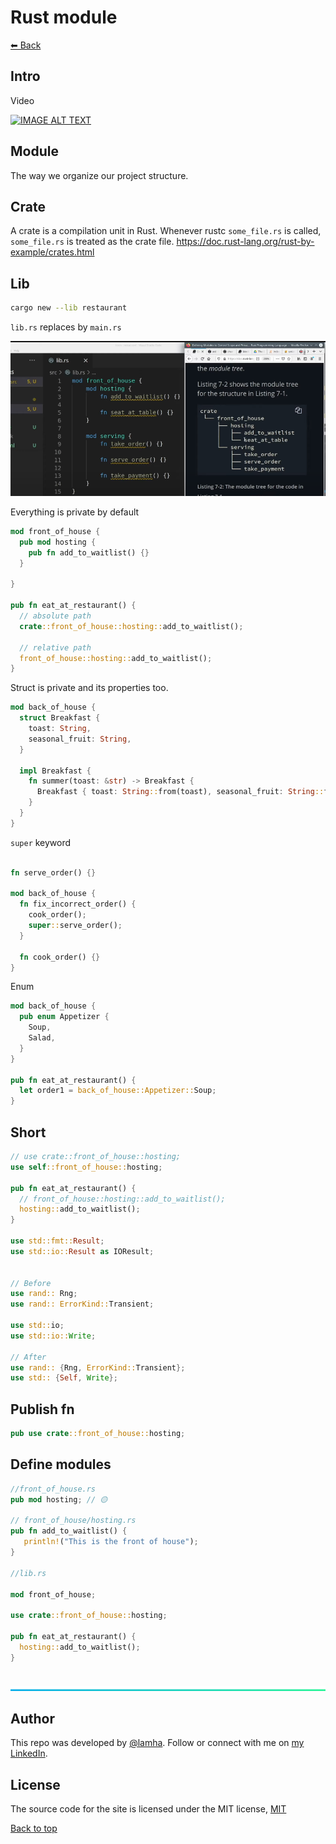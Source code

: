 # Rust module

[⬅ Back](../README.md)

## Intro 
Video

<div>
  <a href="https://www.youtube.com/watch?v=5RPXgDQrjio"><img src="https://img.youtube.com/vi/5RPXgDQrjio/0.jpg" alt="IMAGE ALT TEXT"></a>
</div>


## Module 
The way we organize our project structure.

## Crate
A crate is a compilation unit in Rust. Whenever rustc `some_file.rs` is called, `some_file.rs` is treated as the crate file. 
https://doc.rust-lang.org/rust-by-example/crates.html

## Lib 

```Bash
cargo new --lib restaurant
```

`lib.rs` replaces by `main.rs`

<img src="./assets/structure.png">

Everything is private by default 

```Rust
mod front_of_house {
  pub mod hosting {
    pub fn add_to_waitlist() {}
  }

}

pub fn eat_at_restaurant() {
  // absolute path 
  crate::front_of_house::hosting::add_to_waitlist();

  // relative path
  front_of_house::hosting::add_to_waitlist();   
}
```

Struct is private and its properties too.

```Rust
mod back_of_house {
  struct Breakfast {
    toast: String,
    seasonal_fruit: String,
  }

  impl Breakfast {
    fn summer(toast: &str) -> Breakfast {
      Breakfast { toast: String::from(toast), seasonal_fruit: String::from("peaches") }
    }
  }
}
```

`super` keyword

```Rust

fn serve_order() {}

mod back_of_house {
  fn fix_incorrect_order() {
    cook_order();
    super::serve_order();
  }

  fn cook_order() {}
}
```

Enum

```Rust
mod back_of_house {
  pub enum Appetizer {
    Soup,
    Salad,
  }
}

pub fn eat_at_restaurant() {
  let order1 = back_of_house::Appetizer::Soup;
}
```

## Short

```Rust
// use crate::front_of_house::hosting;
use self::front_of_house::hosting;

pub fn eat_at_restaurant() {
  // front_of_house::hosting::add_to_waitlist();
  hosting::add_to_waitlist();
}

use std::fmt::Result;
use std::io::Result as IOResult;


// Before 
use rand:: Rng;
use rand:: ErrorKind::Transient;

use std::io;
use std::io::Write;

// After 
use rand:: {Rng, ErrorKind::Transient};
use std:: {Self, Write};

```

## Publish fn 

```Rust
pub use crate::front_of_house::hosting;

```
## Define modules 

```Rust
//front_of_house.rs
pub mod hosting; // 🟡

// front_of_house/hosting.rs
pub fn add_to_waitlist() {
   println!("This is the front of house");
}

//lib.rs

mod front_of_house;

use crate::front_of_house::hosting;

pub fn eat_at_restaurant() {
  hosting::add_to_waitlist();
}



```



<p><img type="separator" height=8px width="100%" src="https://github.com/HaLamUs/nft-drop/blob/main/assets/aqua.png"></p>

## Author

This repo was developed by [@lamha](https://github.com/HaLamUs). 
Follow or connect with me on [my LinkedIn](https://www.linkedin.com/in/lamhacs). 

## License
The source code for the site is licensed under the MIT license, [MIT](https://opensource.org/license/mit/)

 <a href="#top">Back to top</a>
